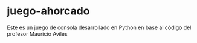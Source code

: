 # juego-ahorcado
Este es un juego de consola desarrollado en Python en base al código del profesor Mauricio Avilés
